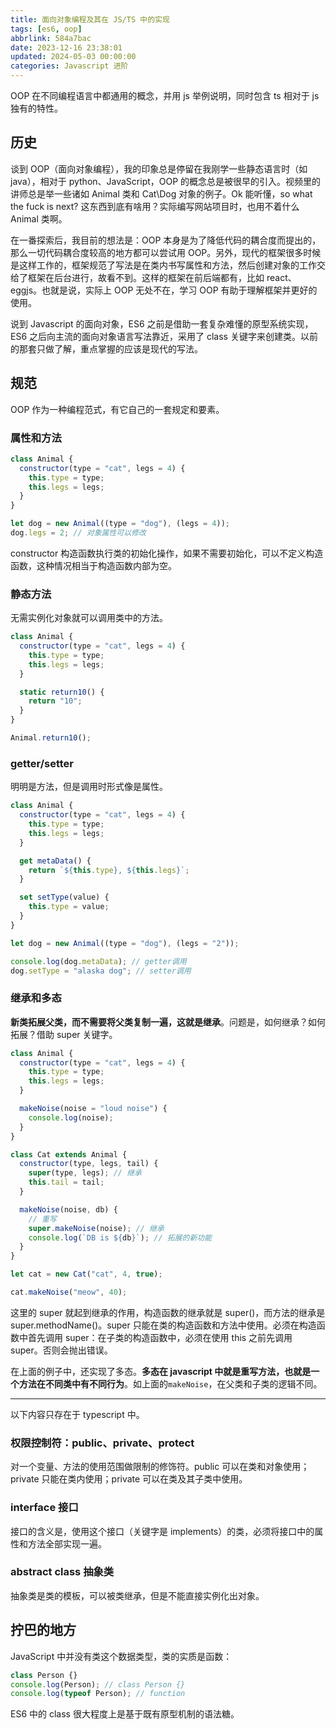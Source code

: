 ```yaml
---
title: 面向对象编程及其在 JS/TS 中的实现
tags: [es6, oop]
abbrlink: 584a7bac
date: 2023-12-16 23:38:01
updated: 2024-05-03 00:00:00
categories: Javascript 进阶
---
```


OOP 在不同编程语言中都通用的概念，并用 js 举例说明，同时包含 ts 相对于 js 独有的特性。

<!-- truncate -->

## 历史

谈到 OOP（面向对象编程），我的印象总是停留在我刚学一些静态语言时（如 java），相对于 python、JavaScript，OOP 的概念总是被很早的引入。视频里的讲师总是举一些诸如 Animal 类和 Cat\Dog 对象的例子。Ok 能听懂，so what the fuck is next? 这东西到底有啥用？实际编写网站项目时，也用不着什么 Animal 类啊。

在一番探索后，我目前的想法是：OOP 本身是为了降低代码的耦合度而提出的，那么一切代码耦合度较高的地方都可以尝试用 OOP。另外，现代的框架很多时候是这样工作的，框架规范了写法是在类内书写属性和方法，然后创建对象的工作交给了框架在后台进行，故看不到。这样的框架在前后端都有，比如 react、eggjs。也就是说，实际上 OOP 无处不在，学习 OOP 有助于理解框架并更好的使用。

说到 Javascript 的面向对象，ES6 之前是借助一套复杂难懂的原型系统实现，ES6 之后向主流的面向对象语言写法靠近，采用了 class 关键字来创建类。以前的那套只做了解，重点掌握的应该是现代的写法。

## 规范

OOP 作为一种编程范式，有它自己的一套规定和要素。

### 属性和方法

```javascript
class Animal {
  constructor(type = "cat", legs = 4) {
    this.type = type;
    this.legs = legs;
  }
}

let dog = new Animal((type = "dog"), (legs = 4));
dog.legs = 2; // 对象属性可以修改
```

constructor 构造函数执行类的初始化操作，如果不需要初始化，可以不定义构造函数，这种情况相当于构造函数内部为空。

### 静态方法

无需实例化对象就可以调用类中的方法。

```javascript
class Animal {
  constructor(type = "cat", legs = 4) {
    this.type = type;
    this.legs = legs;
  }

  static return10() {
    return "10";
  }
}

Animal.return10();
```

### getter/setter

明明是方法，但是调用时形式像是属性。

```javascript
class Animal {
  constructor(type = "cat", legs = 4) {
    this.type = type;
    this.legs = legs;
  }

  get metaData() {
    return `${this.type}, ${this.legs}`;
  }

  set setType(value) {
    this.type = value;
  }
}

let dog = new Animal((type = "dog"), (legs = "2"));

console.log(dog.metaData); // getter调用
dog.setType = "alaska dog"; // setter调用
```

### 继承和多态

**新类拓展父类，而不需要将父类复制一遍，这就是继承**。问题是，如何继承？如何拓展？借助 super 关键字。

```javascript
class Animal {
  constructor(type = "cat", legs = 4) {
    this.type = type;
    this.legs = legs;
  }

  makeNoise(noise = "loud noise") {
    console.log(noise);
  }
}

class Cat extends Animal {
  constructor(type, legs, tail) {
    super(type, legs); // 继承
    this.tail = tail;
  }

  makeNoise(noise, db) {
    // 重写
    super.makeNoise(noise); // 继承
    console.log(`DB is ${db}`); // 拓展的新功能
  }
}

let cat = new Cat("cat", 4, true);

cat.makeNoise("meow", 40);
```

这里的 super 就起到继承的作用，构造函数的继承就是 super()，而方法的继承是 super.methodName()。super 只能在类的构造函数和方法中使用。必须在构造函数中首先调用 super：在子类的构造函数中，必须在使用 this 之前先调用 super。否则会抛出错误。

在上面的例子中，还实现了多态。**多态在 javascript 中就是重写方法，也就是一个方法在不同类中有不同行为**。如上面的`makeNoise`，在父类和子类的逻辑不同。

---

以下内容只存在于 typescript 中。

### 权限控制符：public、private、protect

对一个变量、方法的使用范围做限制的修饰符。public 可以在类和对象使用；private 只能在类内使用；private 可以在类及其子类中使用。

### interface 接口

接口的含义是，使用这个接口（关键字是 implements）的类，必须将接口中的属性和方法全部实现一遍。

### abstract class 抽象类

抽象类是类的模板，可以被类继承，但是不能直接实例化出对象。

## 拧巴的地方

JavaScript 中并没有类这个数据类型，类的实质是函数：

```js
class Person {}
console.log(Person); // class Person {}
console.log(typeof Person); // function
```

ES6 中的 class 很大程度上是基于既有原型机制的语法糖。
